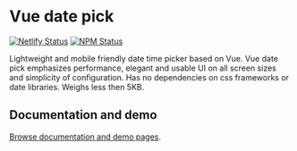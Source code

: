 # Vue date pick
[![Netlify Status](https://api.netlify.com/api/v1/badges/ef0886fc-0f4b-47ed-8d0a-9b1522a83c3a/deploy-status)](https://app.netlify.com/sites/trh-vue-date-picker/deploys)
[![NPM Status](https://img.shields.io/npm/v/@therunninghub/vue-date-picker.svg)](https://www.npmjs.com/package/@therunninghub/vue-date-picker)

Lightweight and mobile friendly date time picker based on Vue.
Vue date pick emphasizes performance, elegant and usable UI on all screen sizes and
simplicity of configuration. Has no dependencies on css frameworks or date libraries. Weighs less then 5KB.

## Documentation and demo
[Browse documentation and demo pages](https://opensource.therunninghub.net/projects/vue-date-picker/).
